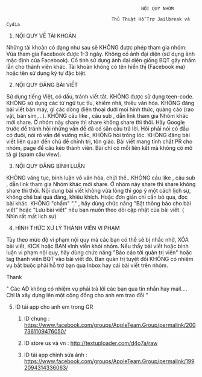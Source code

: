                                                       NỘI QUY NHÓM
                                                      
                                           Thủ Thuật Hỗ Trợ Jailbreak và Cydia
                                                      
                                           
1. NỘI QUY VỀ TÀI KHOẢN 

Những tài khoản có dạng như sau sẽ KHÔNG được phép tham gia nhóm: 
Vừa tham gia Facebook được 1-3 ngày. 
Không có ảnh đại diện (sử dụng ảnh mặc định của Facebook). 
Cố tình sử dụng ảnh đại diện giống BQT gây nhầm lẫn cho thành viên khác. 
Tài khoản không có tên hiển thị (Facebook ma) hoặc tên sử dụng ký tự đặc biệt. 

2. NỘI QUY ĐĂNG BÀI VIẾT 

Sử dụng tiếng Việt, có dấu, tránh viết tắt. KHÔNG được sử dụng teen-code. KHÔNG sử dụng các từ ngữ tục tĩu, khiếm nhã, thiếu văn hóa. 
KHÔNG đăng bài viết bán máy, gl các dòng điện thoại dưới mọi hình thức, quảng cáo (rao vặt, bán sim,...). 
 KHÔNG câu like , câu sub , dẫn link tham gia Nhóm khác mới share. Ở nhóm này share thì share không share thì thôi.
Hãy Google trước để tránh hỏi những vấn đề đã có sẵn câu trả lời. Hỏi phải nói có đầu có đuôi, nói rõ vấn đề vướng mắc, KHÔNG hỏi trống lóc. 
KHÔNG đăng bài viết liên quan đến chủ đề chính trị, tôn giáo. 
Bài viết mang tính chất PR cho nhóm, page để câu kéo thành viên. 
Bài chỉ có mỗi liên kết mà không có mô tả gì (spam câu view). 

3. NỘI QUY ĐĂNG BÌNH LUẬN 

KHÔNG văng tục, bình luận vô văn hóa, chửi thề.. 
KHÔNG câu like , câu sub , dẫn link tham gia Nhóm khác mới share. Ở nhóm này share thì share không share thì thôi.
Nội dung bài viết không vừa lòng thì góp ý một cách lịch sự, không chê bai quá đáng, khiêu khích. Hoặc đơn giản chỉ cần bỏ qua, đọc bài khác. 
KHÔNG "chấm" "." , hãy dùng chức năng "Bật thông báo cho bài viết" hoặc "Lưu bài viết" nếu bạn muốn theo dõi cập nhật của bài viết. ( Nhìn rất mất lịch sự)

4. HÌNH THỨC XỬ LÝ THÀNH VIÊN VI PHẠM 

Tùy theo mức độ vi phạm nội quy mà các bạn có thể sẽ bị nhắc nhở, XÓA bài viết, KICK hoặc BAN vĩnh viễn khỏi nhóm.
Nếu thấy bài viết hoặc bình luận vi phạm nội quy, hãy dùng chức năng "Báo cáo tới quản trị viên" hoặc tag thành viên BQT vào bài viết đó.
Ban quản trị tuyệt đối KHÔNG có nhiệm vụ bắt buộc phải hỗ trợ bạn qua Inbox hay cái bài viết trên nhóm.

Thank

"  Các AD không có nhiệm vụ phải trả lời các bạn qua tin nhắn hay mail.... Chỉ là xây dựng lên một cộng đồng cho anh em trao đổi "

5. ID tải app cho anh em trong GR
   1. ID chung : https://www.facebook.com/groups/AppleTeam.Group/permalink/2007361109476050/
   2. ID store us và vn : http://textuploader.com/d4o7a/raw
   
   3. ID tải app chỉnh sửa ảnh : https://www.facebook.com/groups/AppleTeam.Group/permalink/1992094314336063/
   
